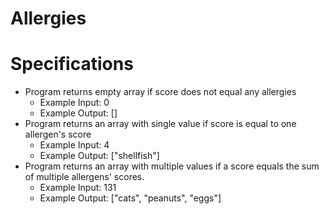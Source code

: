 # Allergies

# Specifications

* Program returns empty array if score does not equal any allergies
  * Example Input: 0
  * Example Output: []
* Program returns an array with single value if score is equal to one allergen's score
  * Example Input: 4
  * Example Output: ["shellfish"]
* Program returns an array with multiple values if a score equals the sum of multiple allergens' scores.
  * Example Input: 131
  * Example Output: ["cats", "peanuts", "eggs"]
